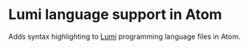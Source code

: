 # Lumi language support in Atom
Adds syntax highlighting to [Lumi](http://lumi-lang.readthedocs.io/)
programming language files in Atom.
